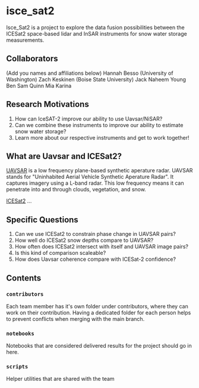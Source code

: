 # isce_sat2

Isce_Sat2 is a project to explore the data fusion possibilities between the ICESat2 space-based lidar and InSAR instruments for snow water storage measurements. 

## Collaborators
(Add you names and affiliations below)
Hannah Besso (University of Washington)
Zach Keskinen (Boise State University)
Jack
Naheem
Young
Ben
Sam
Quinn
Mia
Karina

## Research Motivations

1. How can IceSAT-2 improve our ability to use Uavsar/NiSAR?
2. Can we combine these instruments to improve our ability to estimate snow water storage?
3. Learn more about our respective instruments and get to work together!

## What are Uavsar and ICESat2?

[UAVSAR](https://uavsar.jpl.nasa.gov/education/what-is-uavsar.html) is a low frequency plane-based synthetic aperature radar. UAVSAR stands for "Uninhabited Aerial Vehicle Synthetic Aperature Radar". It captures imagery using a L-band radar. This low frequency means it can penetrate into and through clouds, vegetation, and snow.

[ICESat2](https://icesat-2.gsfc.nasa.gov/) ...

## Specific Questions

1. Can we use ICESat2 to constrain phase change in UAVSAR pairs?
2. How well do ICESat2 snow depths compare to UAVSAR?
3. How often does ICESat2 intersect with itself and UAVSAR image pairs?
4. Is this kind of comparison scaleable?
5. How does Uavsar coherence compare with ICESat-2 confidence?


## Contents

### `contributors`
Each team member has it's own folder under contributors, where they can work on their contribution. Having a dedicated folder for each person helps to prevent conflicts when merging with the main branch.

### `notebooks`
Notebooks that are considered delivered results for the project should go in here.

### `scripts`
Helper utilities that are shared with the team